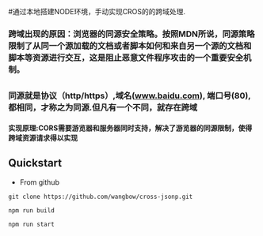 #通过本地搭建NODE环境，手动实现CROS的的跨域处理.
### 跨域出现的原因：浏览器的同源安全策略。按照MDN所说，同源策略限制了从同一个源加载的文档或者脚本如何和来自另一个源的文档和脚本等资源进行交互，这是阻止恶意文件程序攻击的一个重要安全机制。
##
### 同源就是协议（http/https）,域名(www.baidu.com), 端口号(80),都相同，才称之为同源.但凡有一个不同，就存在跨域
#### 实现原理:CORS需要游览器和服务器同时支持，解决了游览器的同源限制，使得跨域资源请求得以实现

## Quickstart

- From github
```
git clone https://github.com/wangbow/cross-jsonp.git
```

```
npm run build
```
```
npm run start
```

